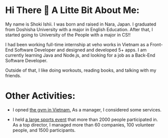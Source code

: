 # Hi There 👋 A Litte Bit About Me:

My name is Shoki Ishii. I was born and raised in Nara, Japan. I graduated from Doshisha University with a major in English Education.
After that, I started going to University of the People with a major in CS!!

I had been working full-time internship at veho works in Vietnam as a Front-End Software Developer and designed and developed 5+ apps.
I am currently learning Java and Node.js, and looking for a job as a Back-End Software Developer.

Outside of that, I like doing workouts, reading books, and talking with my friends.

# Other Activities:
- I opned [the gym in Vietnam.](https://www.vehofitness.com)
As a manager, I considered some services.


- I held [a large sports event](https://www.jbav-ekiden.com/9) that more than 2000 people participated in.
As a top director, I managed more than 60 companies, 100 volunteer people, and 1500 participants.
